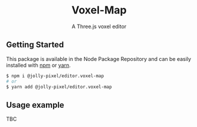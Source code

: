 <p align="center"><h1 align="center">
  Voxel-Map
</h1>

<p align="center">
  A Three.js voxel editor
</p>

## Getting Started

This package is available in the Node Package Repository and can be easily installed with [npm](https://docs.npmjs.com/getting-started/what-is-npm) or [yarn](https://yarnpkg.com).

```bash
$ npm i @jolly-pixel/editor.voxel-map
# or
$ yarn add @jolly-pixel/editor.voxel-map
```

## Usage example
TBC

